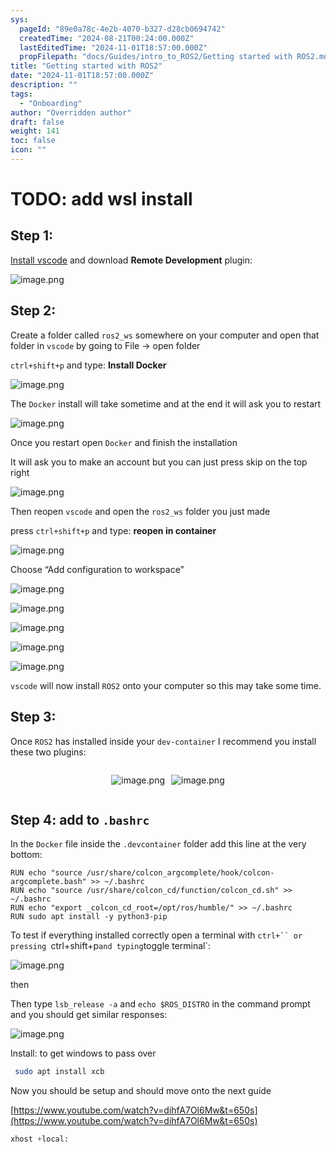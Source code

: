 ```yaml
---
sys:
  pageId: "89e0a78c-4e2b-4070-b327-d28cb0694742"
  createdTime: "2024-08-21T00:24:00.000Z"
  lastEditedTime: "2024-11-01T18:57:00.000Z"
  propFilepath: "docs/Guides/intro_to_ROS2/Getting started with ROS2.md"
title: "Getting started with ROS2"
date: "2024-11-01T18:57:00.000Z"
description: ""
tags:
  - "Onboarding"
author: "Overridden author"
draft: false
weight: 141
toc: false
icon: ""
---
```


# TODO: add wsl install

## Step 1:

[Install vscode](https://code.visualstudio.com/download) and download **Remote Development** plugin:

![image.png](https://prod-files-secure.s3.us-west-2.amazonaws.com/d518164a-d88e-44d1-a4ee-3adb3bd8bce0/efb52993-1881-4a40-b95e-6f020334f022/image.png?X-Amz-Algorithm=AWS4-HMAC-SHA256&X-Amz-Content-Sha256=UNSIGNED-PAYLOAD&X-Amz-Credential=ASIAZI2LB466RE77SBBO%2F20250408%2Fus-west-2%2Fs3%2Faws4_request&X-Amz-Date=20250408T210754Z&X-Amz-Expires=3600&X-Amz-Security-Token=IQoJb3JpZ2luX2VjEAUaCXVzLXdlc3QtMiJHMEUCIQCWCt%2FzNrXm%2BdPIUqYNv77QSGxdBfh18b5MoB%2B18ZbApQIgLu1VaLsBZz8bd0Kj5MwUfpZIvflzdr41ibs8ZOnyNq8q%2FwMIfhAAGgw2Mzc0MjMxODM4MDUiDKP41DCmnWeaSS12USrcA2jAQfM9MLDLTizIIw3qIR7QfGp7xeaSK8CWhSAzXH5mDCORdVdhGFCSt5oGl8IZAM6hliDgNrIEfoi3VVzpyiIHm7JEZgetLp9SsUuQJZs6muazJuHQzG610oafsqtUQ1MJLK6H90junsMQVASijeiWnHxnDSsLGp%2FuyFCwvPtKvWa2iIn4UT%2BDfK6Gtqb4FOj8D%2BHqArpDNaIMiYVouLNmCnF8hTMzHPdl73kVsndslpcSXzvaMoFtMtbH%2BBiB1jVszJweCLRrvdzEy9%2F3nfhHrC0MFaBRTikL6m%2ByfMi4K%2FY4tBnOqVE57R0CbVQYL03XwnjbNY95X7qMa0NINnRZAb7Z%2BH7W1rj4AyyNYCp7t62%2FlHHe7kiW%2BDbNxOZy2EkHgc2DcEXgXIyd%2BdduJolw%2FpoJSOTGs8tLaQoSzpqGSROsog4bVq7%2F1K5wwN%2BJBMNyQCMxnzJmhxPmIzosApG1tsfrGWaBR5sAm9b1xaPz6jXbnNfIhKAkUVah3BLDSNBxIwUxgtuSFHdb6j6srx7XpXWaocn8VTrVd52faXuwmNoC7HyCrfIrXPVgpO5GkipesOb9Akip5kbJ8vtLCvFzmBYq0eH1KFIlT0lMWnqQYZzwhr%2B7fMzfXaEZMJqL1r8GOqUBPML6972N4yUmVuBuixWf9P0WQk48FcdYLgLNGfUZ4SGZn9b%2BJ1%2FLvWzueYFJOODVAc6zlzsGGJ7ettv%2Bm%2FCbnmy2uImxiFXWexRY%2FAjeEkNETlgU2zuaMG2U8rD43oLCcfBBwVDXT1je3Kk%2FB7wgjpZC3fOkRs18tbeBpSkf0WXIzGW1trdYlKlPO6eNaLJSx%2B7G9MPjxJK4FFcaUf01e3X4P80o&X-Amz-Signature=c31985d31367641ef3dddd67e981e564ded24295688feca60f12999e15b6e09e&X-Amz-SignedHeaders=host&x-id=GetObject)

## Step 2:

Create a folder called `ros2_ws` somewhere on your computer and open that folder in `vscode` by going to File → open folder 

`ctrl+shift+p` and type: **Install Docker**

![image.png](https://prod-files-secure.s3.us-west-2.amazonaws.com/d518164a-d88e-44d1-a4ee-3adb3bd8bce0/2269dc0e-1cd5-47ff-bceb-c04ad9b2eab0/image.png?X-Amz-Algorithm=AWS4-HMAC-SHA256&X-Amz-Content-Sha256=UNSIGNED-PAYLOAD&X-Amz-Credential=ASIAZI2LB466RE77SBBO%2F20250408%2Fus-west-2%2Fs3%2Faws4_request&X-Amz-Date=20250408T210754Z&X-Amz-Expires=3600&X-Amz-Security-Token=IQoJb3JpZ2luX2VjEAUaCXVzLXdlc3QtMiJHMEUCIQCWCt%2FzNrXm%2BdPIUqYNv77QSGxdBfh18b5MoB%2B18ZbApQIgLu1VaLsBZz8bd0Kj5MwUfpZIvflzdr41ibs8ZOnyNq8q%2FwMIfhAAGgw2Mzc0MjMxODM4MDUiDKP41DCmnWeaSS12USrcA2jAQfM9MLDLTizIIw3qIR7QfGp7xeaSK8CWhSAzXH5mDCORdVdhGFCSt5oGl8IZAM6hliDgNrIEfoi3VVzpyiIHm7JEZgetLp9SsUuQJZs6muazJuHQzG610oafsqtUQ1MJLK6H90junsMQVASijeiWnHxnDSsLGp%2FuyFCwvPtKvWa2iIn4UT%2BDfK6Gtqb4FOj8D%2BHqArpDNaIMiYVouLNmCnF8hTMzHPdl73kVsndslpcSXzvaMoFtMtbH%2BBiB1jVszJweCLRrvdzEy9%2F3nfhHrC0MFaBRTikL6m%2ByfMi4K%2FY4tBnOqVE57R0CbVQYL03XwnjbNY95X7qMa0NINnRZAb7Z%2BH7W1rj4AyyNYCp7t62%2FlHHe7kiW%2BDbNxOZy2EkHgc2DcEXgXIyd%2BdduJolw%2FpoJSOTGs8tLaQoSzpqGSROsog4bVq7%2F1K5wwN%2BJBMNyQCMxnzJmhxPmIzosApG1tsfrGWaBR5sAm9b1xaPz6jXbnNfIhKAkUVah3BLDSNBxIwUxgtuSFHdb6j6srx7XpXWaocn8VTrVd52faXuwmNoC7HyCrfIrXPVgpO5GkipesOb9Akip5kbJ8vtLCvFzmBYq0eH1KFIlT0lMWnqQYZzwhr%2B7fMzfXaEZMJqL1r8GOqUBPML6972N4yUmVuBuixWf9P0WQk48FcdYLgLNGfUZ4SGZn9b%2BJ1%2FLvWzueYFJOODVAc6zlzsGGJ7ettv%2Bm%2FCbnmy2uImxiFXWexRY%2FAjeEkNETlgU2zuaMG2U8rD43oLCcfBBwVDXT1je3Kk%2FB7wgjpZC3fOkRs18tbeBpSkf0WXIzGW1trdYlKlPO6eNaLJSx%2B7G9MPjxJK4FFcaUf01e3X4P80o&X-Amz-Signature=42c8112dc0abe0636250f0f02bd22c03d27d8206fe7d70193f22e24c1f4de8f6&X-Amz-SignedHeaders=host&x-id=GetObject)

The `Docker` install will take sometime and at the end it will ask you to restart

![image.png](https://prod-files-secure.s3.us-west-2.amazonaws.com/d518164a-d88e-44d1-a4ee-3adb3bd8bce0/ed233f78-be33-4b1f-b89c-9c346c0e961e/image.png?X-Amz-Algorithm=AWS4-HMAC-SHA256&X-Amz-Content-Sha256=UNSIGNED-PAYLOAD&X-Amz-Credential=ASIAZI2LB466RE77SBBO%2F20250408%2Fus-west-2%2Fs3%2Faws4_request&X-Amz-Date=20250408T210754Z&X-Amz-Expires=3600&X-Amz-Security-Token=IQoJb3JpZ2luX2VjEAUaCXVzLXdlc3QtMiJHMEUCIQCWCt%2FzNrXm%2BdPIUqYNv77QSGxdBfh18b5MoB%2B18ZbApQIgLu1VaLsBZz8bd0Kj5MwUfpZIvflzdr41ibs8ZOnyNq8q%2FwMIfhAAGgw2Mzc0MjMxODM4MDUiDKP41DCmnWeaSS12USrcA2jAQfM9MLDLTizIIw3qIR7QfGp7xeaSK8CWhSAzXH5mDCORdVdhGFCSt5oGl8IZAM6hliDgNrIEfoi3VVzpyiIHm7JEZgetLp9SsUuQJZs6muazJuHQzG610oafsqtUQ1MJLK6H90junsMQVASijeiWnHxnDSsLGp%2FuyFCwvPtKvWa2iIn4UT%2BDfK6Gtqb4FOj8D%2BHqArpDNaIMiYVouLNmCnF8hTMzHPdl73kVsndslpcSXzvaMoFtMtbH%2BBiB1jVszJweCLRrvdzEy9%2F3nfhHrC0MFaBRTikL6m%2ByfMi4K%2FY4tBnOqVE57R0CbVQYL03XwnjbNY95X7qMa0NINnRZAb7Z%2BH7W1rj4AyyNYCp7t62%2FlHHe7kiW%2BDbNxOZy2EkHgc2DcEXgXIyd%2BdduJolw%2FpoJSOTGs8tLaQoSzpqGSROsog4bVq7%2F1K5wwN%2BJBMNyQCMxnzJmhxPmIzosApG1tsfrGWaBR5sAm9b1xaPz6jXbnNfIhKAkUVah3BLDSNBxIwUxgtuSFHdb6j6srx7XpXWaocn8VTrVd52faXuwmNoC7HyCrfIrXPVgpO5GkipesOb9Akip5kbJ8vtLCvFzmBYq0eH1KFIlT0lMWnqQYZzwhr%2B7fMzfXaEZMJqL1r8GOqUBPML6972N4yUmVuBuixWf9P0WQk48FcdYLgLNGfUZ4SGZn9b%2BJ1%2FLvWzueYFJOODVAc6zlzsGGJ7ettv%2Bm%2FCbnmy2uImxiFXWexRY%2FAjeEkNETlgU2zuaMG2U8rD43oLCcfBBwVDXT1je3Kk%2FB7wgjpZC3fOkRs18tbeBpSkf0WXIzGW1trdYlKlPO6eNaLJSx%2B7G9MPjxJK4FFcaUf01e3X4P80o&X-Amz-Signature=a0b1719ac4f789d631d08e7250710744efd68216608a992238e165d1c22a96af&X-Amz-SignedHeaders=host&x-id=GetObject)

Once you restart open `Docker` and finish the installation

It will ask you to make an account but you can just press skip on the top right

![image.png](https://prod-files-secure.s3.us-west-2.amazonaws.com/d518164a-d88e-44d1-a4ee-3adb3bd8bce0/21010ad9-1659-4fd9-9f59-9932a09b2a3d/image.png?X-Amz-Algorithm=AWS4-HMAC-SHA256&X-Amz-Content-Sha256=UNSIGNED-PAYLOAD&X-Amz-Credential=ASIAZI2LB466RE77SBBO%2F20250408%2Fus-west-2%2Fs3%2Faws4_request&X-Amz-Date=20250408T210754Z&X-Amz-Expires=3600&X-Amz-Security-Token=IQoJb3JpZ2luX2VjEAUaCXVzLXdlc3QtMiJHMEUCIQCWCt%2FzNrXm%2BdPIUqYNv77QSGxdBfh18b5MoB%2B18ZbApQIgLu1VaLsBZz8bd0Kj5MwUfpZIvflzdr41ibs8ZOnyNq8q%2FwMIfhAAGgw2Mzc0MjMxODM4MDUiDKP41DCmnWeaSS12USrcA2jAQfM9MLDLTizIIw3qIR7QfGp7xeaSK8CWhSAzXH5mDCORdVdhGFCSt5oGl8IZAM6hliDgNrIEfoi3VVzpyiIHm7JEZgetLp9SsUuQJZs6muazJuHQzG610oafsqtUQ1MJLK6H90junsMQVASijeiWnHxnDSsLGp%2FuyFCwvPtKvWa2iIn4UT%2BDfK6Gtqb4FOj8D%2BHqArpDNaIMiYVouLNmCnF8hTMzHPdl73kVsndslpcSXzvaMoFtMtbH%2BBiB1jVszJweCLRrvdzEy9%2F3nfhHrC0MFaBRTikL6m%2ByfMi4K%2FY4tBnOqVE57R0CbVQYL03XwnjbNY95X7qMa0NINnRZAb7Z%2BH7W1rj4AyyNYCp7t62%2FlHHe7kiW%2BDbNxOZy2EkHgc2DcEXgXIyd%2BdduJolw%2FpoJSOTGs8tLaQoSzpqGSROsog4bVq7%2F1K5wwN%2BJBMNyQCMxnzJmhxPmIzosApG1tsfrGWaBR5sAm9b1xaPz6jXbnNfIhKAkUVah3BLDSNBxIwUxgtuSFHdb6j6srx7XpXWaocn8VTrVd52faXuwmNoC7HyCrfIrXPVgpO5GkipesOb9Akip5kbJ8vtLCvFzmBYq0eH1KFIlT0lMWnqQYZzwhr%2B7fMzfXaEZMJqL1r8GOqUBPML6972N4yUmVuBuixWf9P0WQk48FcdYLgLNGfUZ4SGZn9b%2BJ1%2FLvWzueYFJOODVAc6zlzsGGJ7ettv%2Bm%2FCbnmy2uImxiFXWexRY%2FAjeEkNETlgU2zuaMG2U8rD43oLCcfBBwVDXT1je3Kk%2FB7wgjpZC3fOkRs18tbeBpSkf0WXIzGW1trdYlKlPO6eNaLJSx%2B7G9MPjxJK4FFcaUf01e3X4P80o&X-Amz-Signature=95c5b1e3cff87b11493229b9a98c7c8e7c5031aa35a0cbc70c2a027eb6f5d43f&X-Amz-SignedHeaders=host&x-id=GetObject)

Then reopen `vscode` and open the `ros2_ws` folder you just made

press `ctrl+shift+p` and type: **reopen in container**

![image.png](https://prod-files-secure.s3.us-west-2.amazonaws.com/d518164a-d88e-44d1-a4ee-3adb3bd8bce0/4e93b8c2-41ad-488c-8095-c74205196118/image.png?X-Amz-Algorithm=AWS4-HMAC-SHA256&X-Amz-Content-Sha256=UNSIGNED-PAYLOAD&X-Amz-Credential=ASIAZI2LB466RE77SBBO%2F20250408%2Fus-west-2%2Fs3%2Faws4_request&X-Amz-Date=20250408T210754Z&X-Amz-Expires=3600&X-Amz-Security-Token=IQoJb3JpZ2luX2VjEAUaCXVzLXdlc3QtMiJHMEUCIQCWCt%2FzNrXm%2BdPIUqYNv77QSGxdBfh18b5MoB%2B18ZbApQIgLu1VaLsBZz8bd0Kj5MwUfpZIvflzdr41ibs8ZOnyNq8q%2FwMIfhAAGgw2Mzc0MjMxODM4MDUiDKP41DCmnWeaSS12USrcA2jAQfM9MLDLTizIIw3qIR7QfGp7xeaSK8CWhSAzXH5mDCORdVdhGFCSt5oGl8IZAM6hliDgNrIEfoi3VVzpyiIHm7JEZgetLp9SsUuQJZs6muazJuHQzG610oafsqtUQ1MJLK6H90junsMQVASijeiWnHxnDSsLGp%2FuyFCwvPtKvWa2iIn4UT%2BDfK6Gtqb4FOj8D%2BHqArpDNaIMiYVouLNmCnF8hTMzHPdl73kVsndslpcSXzvaMoFtMtbH%2BBiB1jVszJweCLRrvdzEy9%2F3nfhHrC0MFaBRTikL6m%2ByfMi4K%2FY4tBnOqVE57R0CbVQYL03XwnjbNY95X7qMa0NINnRZAb7Z%2BH7W1rj4AyyNYCp7t62%2FlHHe7kiW%2BDbNxOZy2EkHgc2DcEXgXIyd%2BdduJolw%2FpoJSOTGs8tLaQoSzpqGSROsog4bVq7%2F1K5wwN%2BJBMNyQCMxnzJmhxPmIzosApG1tsfrGWaBR5sAm9b1xaPz6jXbnNfIhKAkUVah3BLDSNBxIwUxgtuSFHdb6j6srx7XpXWaocn8VTrVd52faXuwmNoC7HyCrfIrXPVgpO5GkipesOb9Akip5kbJ8vtLCvFzmBYq0eH1KFIlT0lMWnqQYZzwhr%2B7fMzfXaEZMJqL1r8GOqUBPML6972N4yUmVuBuixWf9P0WQk48FcdYLgLNGfUZ4SGZn9b%2BJ1%2FLvWzueYFJOODVAc6zlzsGGJ7ettv%2Bm%2FCbnmy2uImxiFXWexRY%2FAjeEkNETlgU2zuaMG2U8rD43oLCcfBBwVDXT1je3Kk%2FB7wgjpZC3fOkRs18tbeBpSkf0WXIzGW1trdYlKlPO6eNaLJSx%2B7G9MPjxJK4FFcaUf01e3X4P80o&X-Amz-Signature=400c3f3b1c02169bba678b427b8c559a3048813510f378625780eb9ce56bed6d&X-Amz-SignedHeaders=host&x-id=GetObject)

Choose “Add configuration to workspace”

![image.png](https://prod-files-secure.s3.us-west-2.amazonaws.com/d518164a-d88e-44d1-a4ee-3adb3bd8bce0/9560b282-5060-4989-ba37-97e7b2c22476/image.png?X-Amz-Algorithm=AWS4-HMAC-SHA256&X-Amz-Content-Sha256=UNSIGNED-PAYLOAD&X-Amz-Credential=ASIAZI2LB466RE77SBBO%2F20250408%2Fus-west-2%2Fs3%2Faws4_request&X-Amz-Date=20250408T210754Z&X-Amz-Expires=3600&X-Amz-Security-Token=IQoJb3JpZ2luX2VjEAUaCXVzLXdlc3QtMiJHMEUCIQCWCt%2FzNrXm%2BdPIUqYNv77QSGxdBfh18b5MoB%2B18ZbApQIgLu1VaLsBZz8bd0Kj5MwUfpZIvflzdr41ibs8ZOnyNq8q%2FwMIfhAAGgw2Mzc0MjMxODM4MDUiDKP41DCmnWeaSS12USrcA2jAQfM9MLDLTizIIw3qIR7QfGp7xeaSK8CWhSAzXH5mDCORdVdhGFCSt5oGl8IZAM6hliDgNrIEfoi3VVzpyiIHm7JEZgetLp9SsUuQJZs6muazJuHQzG610oafsqtUQ1MJLK6H90junsMQVASijeiWnHxnDSsLGp%2FuyFCwvPtKvWa2iIn4UT%2BDfK6Gtqb4FOj8D%2BHqArpDNaIMiYVouLNmCnF8hTMzHPdl73kVsndslpcSXzvaMoFtMtbH%2BBiB1jVszJweCLRrvdzEy9%2F3nfhHrC0MFaBRTikL6m%2ByfMi4K%2FY4tBnOqVE57R0CbVQYL03XwnjbNY95X7qMa0NINnRZAb7Z%2BH7W1rj4AyyNYCp7t62%2FlHHe7kiW%2BDbNxOZy2EkHgc2DcEXgXIyd%2BdduJolw%2FpoJSOTGs8tLaQoSzpqGSROsog4bVq7%2F1K5wwN%2BJBMNyQCMxnzJmhxPmIzosApG1tsfrGWaBR5sAm9b1xaPz6jXbnNfIhKAkUVah3BLDSNBxIwUxgtuSFHdb6j6srx7XpXWaocn8VTrVd52faXuwmNoC7HyCrfIrXPVgpO5GkipesOb9Akip5kbJ8vtLCvFzmBYq0eH1KFIlT0lMWnqQYZzwhr%2B7fMzfXaEZMJqL1r8GOqUBPML6972N4yUmVuBuixWf9P0WQk48FcdYLgLNGfUZ4SGZn9b%2BJ1%2FLvWzueYFJOODVAc6zlzsGGJ7ettv%2Bm%2FCbnmy2uImxiFXWexRY%2FAjeEkNETlgU2zuaMG2U8rD43oLCcfBBwVDXT1je3Kk%2FB7wgjpZC3fOkRs18tbeBpSkf0WXIzGW1trdYlKlPO6eNaLJSx%2B7G9MPjxJK4FFcaUf01e3X4P80o&X-Amz-Signature=b206d49e5e682cea66bb557c04c1693d30b233d6466e6897526044faa984871e&X-Amz-SignedHeaders=host&x-id=GetObject)

![image.png](https://prod-files-secure.s3.us-west-2.amazonaws.com/d518164a-d88e-44d1-a4ee-3adb3bd8bce0/2ee63f81-886b-48e8-a553-dc6e5eac99e4/image.png?X-Amz-Algorithm=AWS4-HMAC-SHA256&X-Amz-Content-Sha256=UNSIGNED-PAYLOAD&X-Amz-Credential=ASIAZI2LB466RE77SBBO%2F20250408%2Fus-west-2%2Fs3%2Faws4_request&X-Amz-Date=20250408T210754Z&X-Amz-Expires=3600&X-Amz-Security-Token=IQoJb3JpZ2luX2VjEAUaCXVzLXdlc3QtMiJHMEUCIQCWCt%2FzNrXm%2BdPIUqYNv77QSGxdBfh18b5MoB%2B18ZbApQIgLu1VaLsBZz8bd0Kj5MwUfpZIvflzdr41ibs8ZOnyNq8q%2FwMIfhAAGgw2Mzc0MjMxODM4MDUiDKP41DCmnWeaSS12USrcA2jAQfM9MLDLTizIIw3qIR7QfGp7xeaSK8CWhSAzXH5mDCORdVdhGFCSt5oGl8IZAM6hliDgNrIEfoi3VVzpyiIHm7JEZgetLp9SsUuQJZs6muazJuHQzG610oafsqtUQ1MJLK6H90junsMQVASijeiWnHxnDSsLGp%2FuyFCwvPtKvWa2iIn4UT%2BDfK6Gtqb4FOj8D%2BHqArpDNaIMiYVouLNmCnF8hTMzHPdl73kVsndslpcSXzvaMoFtMtbH%2BBiB1jVszJweCLRrvdzEy9%2F3nfhHrC0MFaBRTikL6m%2ByfMi4K%2FY4tBnOqVE57R0CbVQYL03XwnjbNY95X7qMa0NINnRZAb7Z%2BH7W1rj4AyyNYCp7t62%2FlHHe7kiW%2BDbNxOZy2EkHgc2DcEXgXIyd%2BdduJolw%2FpoJSOTGs8tLaQoSzpqGSROsog4bVq7%2F1K5wwN%2BJBMNyQCMxnzJmhxPmIzosApG1tsfrGWaBR5sAm9b1xaPz6jXbnNfIhKAkUVah3BLDSNBxIwUxgtuSFHdb6j6srx7XpXWaocn8VTrVd52faXuwmNoC7HyCrfIrXPVgpO5GkipesOb9Akip5kbJ8vtLCvFzmBYq0eH1KFIlT0lMWnqQYZzwhr%2B7fMzfXaEZMJqL1r8GOqUBPML6972N4yUmVuBuixWf9P0WQk48FcdYLgLNGfUZ4SGZn9b%2BJ1%2FLvWzueYFJOODVAc6zlzsGGJ7ettv%2Bm%2FCbnmy2uImxiFXWexRY%2FAjeEkNETlgU2zuaMG2U8rD43oLCcfBBwVDXT1je3Kk%2FB7wgjpZC3fOkRs18tbeBpSkf0WXIzGW1trdYlKlPO6eNaLJSx%2B7G9MPjxJK4FFcaUf01e3X4P80o&X-Amz-Signature=1ad82c11ab648e4bc2fa6f2c84dca3623e875eace7a7b5a7783d7e76c2e2618b&X-Amz-SignedHeaders=host&x-id=GetObject)

![image.png](https://prod-files-secure.s3.us-west-2.amazonaws.com/d518164a-d88e-44d1-a4ee-3adb3bd8bce0/ae1580b2-b048-407e-aed9-b584224a7a04/image.png?X-Amz-Algorithm=AWS4-HMAC-SHA256&X-Amz-Content-Sha256=UNSIGNED-PAYLOAD&X-Amz-Credential=ASIAZI2LB466RE77SBBO%2F20250408%2Fus-west-2%2Fs3%2Faws4_request&X-Amz-Date=20250408T210754Z&X-Amz-Expires=3600&X-Amz-Security-Token=IQoJb3JpZ2luX2VjEAUaCXVzLXdlc3QtMiJHMEUCIQCWCt%2FzNrXm%2BdPIUqYNv77QSGxdBfh18b5MoB%2B18ZbApQIgLu1VaLsBZz8bd0Kj5MwUfpZIvflzdr41ibs8ZOnyNq8q%2FwMIfhAAGgw2Mzc0MjMxODM4MDUiDKP41DCmnWeaSS12USrcA2jAQfM9MLDLTizIIw3qIR7QfGp7xeaSK8CWhSAzXH5mDCORdVdhGFCSt5oGl8IZAM6hliDgNrIEfoi3VVzpyiIHm7JEZgetLp9SsUuQJZs6muazJuHQzG610oafsqtUQ1MJLK6H90junsMQVASijeiWnHxnDSsLGp%2FuyFCwvPtKvWa2iIn4UT%2BDfK6Gtqb4FOj8D%2BHqArpDNaIMiYVouLNmCnF8hTMzHPdl73kVsndslpcSXzvaMoFtMtbH%2BBiB1jVszJweCLRrvdzEy9%2F3nfhHrC0MFaBRTikL6m%2ByfMi4K%2FY4tBnOqVE57R0CbVQYL03XwnjbNY95X7qMa0NINnRZAb7Z%2BH7W1rj4AyyNYCp7t62%2FlHHe7kiW%2BDbNxOZy2EkHgc2DcEXgXIyd%2BdduJolw%2FpoJSOTGs8tLaQoSzpqGSROsog4bVq7%2F1K5wwN%2BJBMNyQCMxnzJmhxPmIzosApG1tsfrGWaBR5sAm9b1xaPz6jXbnNfIhKAkUVah3BLDSNBxIwUxgtuSFHdb6j6srx7XpXWaocn8VTrVd52faXuwmNoC7HyCrfIrXPVgpO5GkipesOb9Akip5kbJ8vtLCvFzmBYq0eH1KFIlT0lMWnqQYZzwhr%2B7fMzfXaEZMJqL1r8GOqUBPML6972N4yUmVuBuixWf9P0WQk48FcdYLgLNGfUZ4SGZn9b%2BJ1%2FLvWzueYFJOODVAc6zlzsGGJ7ettv%2Bm%2FCbnmy2uImxiFXWexRY%2FAjeEkNETlgU2zuaMG2U8rD43oLCcfBBwVDXT1je3Kk%2FB7wgjpZC3fOkRs18tbeBpSkf0WXIzGW1trdYlKlPO6eNaLJSx%2B7G9MPjxJK4FFcaUf01e3X4P80o&X-Amz-Signature=75f1c8984b2ab7cc1beca2cd1f394296005bdfba7ca7abb2a2ede41a66a85ad2&X-Amz-SignedHeaders=host&x-id=GetObject)

![image.png](https://prod-files-secure.s3.us-west-2.amazonaws.com/d518164a-d88e-44d1-a4ee-3adb3bd8bce0/53255b28-f75e-430f-b9e3-c0ac8577e42b/image.png?X-Amz-Algorithm=AWS4-HMAC-SHA256&X-Amz-Content-Sha256=UNSIGNED-PAYLOAD&X-Amz-Credential=ASIAZI2LB466RE77SBBO%2F20250408%2Fus-west-2%2Fs3%2Faws4_request&X-Amz-Date=20250408T210754Z&X-Amz-Expires=3600&X-Amz-Security-Token=IQoJb3JpZ2luX2VjEAUaCXVzLXdlc3QtMiJHMEUCIQCWCt%2FzNrXm%2BdPIUqYNv77QSGxdBfh18b5MoB%2B18ZbApQIgLu1VaLsBZz8bd0Kj5MwUfpZIvflzdr41ibs8ZOnyNq8q%2FwMIfhAAGgw2Mzc0MjMxODM4MDUiDKP41DCmnWeaSS12USrcA2jAQfM9MLDLTizIIw3qIR7QfGp7xeaSK8CWhSAzXH5mDCORdVdhGFCSt5oGl8IZAM6hliDgNrIEfoi3VVzpyiIHm7JEZgetLp9SsUuQJZs6muazJuHQzG610oafsqtUQ1MJLK6H90junsMQVASijeiWnHxnDSsLGp%2FuyFCwvPtKvWa2iIn4UT%2BDfK6Gtqb4FOj8D%2BHqArpDNaIMiYVouLNmCnF8hTMzHPdl73kVsndslpcSXzvaMoFtMtbH%2BBiB1jVszJweCLRrvdzEy9%2F3nfhHrC0MFaBRTikL6m%2ByfMi4K%2FY4tBnOqVE57R0CbVQYL03XwnjbNY95X7qMa0NINnRZAb7Z%2BH7W1rj4AyyNYCp7t62%2FlHHe7kiW%2BDbNxOZy2EkHgc2DcEXgXIyd%2BdduJolw%2FpoJSOTGs8tLaQoSzpqGSROsog4bVq7%2F1K5wwN%2BJBMNyQCMxnzJmhxPmIzosApG1tsfrGWaBR5sAm9b1xaPz6jXbnNfIhKAkUVah3BLDSNBxIwUxgtuSFHdb6j6srx7XpXWaocn8VTrVd52faXuwmNoC7HyCrfIrXPVgpO5GkipesOb9Akip5kbJ8vtLCvFzmBYq0eH1KFIlT0lMWnqQYZzwhr%2B7fMzfXaEZMJqL1r8GOqUBPML6972N4yUmVuBuixWf9P0WQk48FcdYLgLNGfUZ4SGZn9b%2BJ1%2FLvWzueYFJOODVAc6zlzsGGJ7ettv%2Bm%2FCbnmy2uImxiFXWexRY%2FAjeEkNETlgU2zuaMG2U8rD43oLCcfBBwVDXT1je3Kk%2FB7wgjpZC3fOkRs18tbeBpSkf0WXIzGW1trdYlKlPO6eNaLJSx%2B7G9MPjxJK4FFcaUf01e3X4P80o&X-Amz-Signature=bf30ce73c0ff468828c5d3eccdc608db32e07bdc7fc8d82408f7e0eed2b006d8&X-Amz-SignedHeaders=host&x-id=GetObject)

![image.png](https://prod-files-secure.s3.us-west-2.amazonaws.com/d518164a-d88e-44d1-a4ee-3adb3bd8bce0/7c562767-5af9-4ffb-97d1-327bcdf4ee00/image.png?X-Amz-Algorithm=AWS4-HMAC-SHA256&X-Amz-Content-Sha256=UNSIGNED-PAYLOAD&X-Amz-Credential=ASIAZI2LB466RE77SBBO%2F20250408%2Fus-west-2%2Fs3%2Faws4_request&X-Amz-Date=20250408T210754Z&X-Amz-Expires=3600&X-Amz-Security-Token=IQoJb3JpZ2luX2VjEAUaCXVzLXdlc3QtMiJHMEUCIQCWCt%2FzNrXm%2BdPIUqYNv77QSGxdBfh18b5MoB%2B18ZbApQIgLu1VaLsBZz8bd0Kj5MwUfpZIvflzdr41ibs8ZOnyNq8q%2FwMIfhAAGgw2Mzc0MjMxODM4MDUiDKP41DCmnWeaSS12USrcA2jAQfM9MLDLTizIIw3qIR7QfGp7xeaSK8CWhSAzXH5mDCORdVdhGFCSt5oGl8IZAM6hliDgNrIEfoi3VVzpyiIHm7JEZgetLp9SsUuQJZs6muazJuHQzG610oafsqtUQ1MJLK6H90junsMQVASijeiWnHxnDSsLGp%2FuyFCwvPtKvWa2iIn4UT%2BDfK6Gtqb4FOj8D%2BHqArpDNaIMiYVouLNmCnF8hTMzHPdl73kVsndslpcSXzvaMoFtMtbH%2BBiB1jVszJweCLRrvdzEy9%2F3nfhHrC0MFaBRTikL6m%2ByfMi4K%2FY4tBnOqVE57R0CbVQYL03XwnjbNY95X7qMa0NINnRZAb7Z%2BH7W1rj4AyyNYCp7t62%2FlHHe7kiW%2BDbNxOZy2EkHgc2DcEXgXIyd%2BdduJolw%2FpoJSOTGs8tLaQoSzpqGSROsog4bVq7%2F1K5wwN%2BJBMNyQCMxnzJmhxPmIzosApG1tsfrGWaBR5sAm9b1xaPz6jXbnNfIhKAkUVah3BLDSNBxIwUxgtuSFHdb6j6srx7XpXWaocn8VTrVd52faXuwmNoC7HyCrfIrXPVgpO5GkipesOb9Akip5kbJ8vtLCvFzmBYq0eH1KFIlT0lMWnqQYZzwhr%2B7fMzfXaEZMJqL1r8GOqUBPML6972N4yUmVuBuixWf9P0WQk48FcdYLgLNGfUZ4SGZn9b%2BJ1%2FLvWzueYFJOODVAc6zlzsGGJ7ettv%2Bm%2FCbnmy2uImxiFXWexRY%2FAjeEkNETlgU2zuaMG2U8rD43oLCcfBBwVDXT1je3Kk%2FB7wgjpZC3fOkRs18tbeBpSkf0WXIzGW1trdYlKlPO6eNaLJSx%2B7G9MPjxJK4FFcaUf01e3X4P80o&X-Amz-Signature=fbd32e229f73f9e2daccc1aa5d188d8ba3b9d237024d8011e69a1b25fca84df4&X-Amz-SignedHeaders=host&x-id=GetObject)

`vscode` will now install `ROS2` onto your computer so this may take some time.

## Step 3:

Once `ROS2` has installed inside your `dev-container` I recommend you install these two plugins:

<div style="display: flex;flex-direction: row; column-gap:10px; max-width: 630px;justify-content: center;">
<div>

![image.png](https://prod-files-secure.s3.us-west-2.amazonaws.com/d518164a-d88e-44d1-a4ee-3adb3bd8bce0/3fc3d550-5a54-4ba1-ba6b-faa01cdb7369/image.png?X-Amz-Algorithm=AWS4-HMAC-SHA256&X-Amz-Content-Sha256=UNSIGNED-PAYLOAD&X-Amz-Credential=ASIAZI2LB4662VU7MGGO%2F20250408%2Fus-west-2%2Fs3%2Faws4_request&X-Amz-Date=20250408T210801Z&X-Amz-Expires=3600&X-Amz-Security-Token=IQoJb3JpZ2luX2VjEAUaCXVzLXdlc3QtMiJHMEUCIDcBksM95Kumgz9AyDmddAWYL7sHuAFyW3APZ0n9O2rlAiEA8PSHodzyHbojaHfZ2bl7oNCeD99l6tDKjuCNW92pg6wq%2FwMIfhAAGgw2Mzc0MjMxODM4MDUiDEdisychfngxBH4KzyrcA3F9rwUrIVdVWOmmc%2Fps4gCXAzrr1SX%2FvqvX3AZ5ckFSMXmIF55iBKgKPgCDNTKUDEnimSmfo1j387nj37BshHSe6Q5J93rYIncdoDyeAdijh9A9Pyqj0snbqcATbxmJMbnKItBpawawshG4rq%2FDlo8DV%2BbnBwf22KE4cBkq8WRbFHEVzRJcjXwwA574nrOhg4sEm1mc4qbfG7wdwxedWjWfZImsA7dvUcRIH%2BB82KlKSFKQiNUN0UFFuCYnpgiaONHo%2BC2bF26yuloneGtoO1qc65%2FZz5yf9bmYM65uEjDp5jwjDNhK2WFu16UvrPG8yM7jdvyRUaQLKd6jCEsH7xXo210pjp77Xy4YpCshPm%2FsOL7PheHAYaKEdYZonNWXBqZsbcYe54c%2BK5S0ZmSDEAg8u7i7KxdtmDGXxgBllJ11TsF%2B9bMMLzZMmoXnfNyf1xCq%2B0S1qByO1Gs%2FUsgP0DYnGLZHTPFgNalSblqFwWpsPp0oXQNLplH6zdvnsH44LQj%2F6wSzlyCCJUOX%2B2H2yIzhae6V9biQTOy79KFhD9A7suR%2B0AtZGG0LT6lju8nu25RXDyEiPDiKVsQqTD0%2ByZ0B2D0JLXABZ3P%2B%2FRczBCZ%2Bq43TfWXBzDdeum9IMKaL1r8GOqUB%2B2DNGHw3oIk5QPQEoXO8UKxSeSS3lyo94WqR5nSVqha6HZkzkCXU8lDazimH0idzA%2FMXsm5mVWVIzDNyhMIKajsF5hP6i2BDZYma5tsYHdbyHu%2BH17FNXy4Gkb72oLLdVbKPN33qR7ah7MXJGlKMiPLn4bgjetaWJ3%2FqtYkqFEE8kD%2FYz2I5vUemuLLbblavEH9dDVwjbuBu44kKV4bw7DOtFJsy&X-Amz-Signature=506bffef3172bb278b00b5976a7d37f0f2ad3df52e4c26cc07036c4c4200be68&X-Amz-SignedHeaders=host&x-id=GetObject)

</div>
<div>

![image.png](https://prod-files-secure.s3.us-west-2.amazonaws.com/d518164a-d88e-44d1-a4ee-3adb3bd8bce0/d994cc66-13c2-4093-a5a3-f84cf4601a82/image.png?X-Amz-Algorithm=AWS4-HMAC-SHA256&X-Amz-Content-Sha256=UNSIGNED-PAYLOAD&X-Amz-Credential=ASIAZI2LB466SBKCYRJJ%2F20250408%2Fus-west-2%2Fs3%2Faws4_request&X-Amz-Date=20250408T210802Z&X-Amz-Expires=3600&X-Amz-Security-Token=IQoJb3JpZ2luX2VjEAUaCXVzLXdlc3QtMiJHMEUCIBgOifP15q4sfQAXO5fjJVNzLyw8rpQUGhbaJDvICnh4AiEA7sspLaTyLUHczAjQDOVacBjuApchjRqj1LW2wu3raiUq%2FwMIfRAAGgw2Mzc0MjMxODM4MDUiDIpyWl63VTbgbYZCUSrcA7OG4wqs%2Bkj1lycPO%2Fm4fe5bzStSZETvq2G3c%2B1VIAaQyCGQJFn%2FtO7Pqw6Q%2Bi6W366QQdM93c2R%2BHFq5wBIPklIfB8EPdD3ONGA0sjNHqsOBczUlnXxEQykEn0yz8U4%2F7B7iDbmn7KCzdLtg6QHQaAOPHkQF0gYFX1Hil9aQRYw6akaAohuUjqtfX8GG5lvQlbper4fcKoi2GQo32uLZQte%2B4KC%2Bt5fk3GXEDOEMjDY%2FpeH5h%2BONKrVT19AhPAkxy%2FkXkWBtWlpeQpCOGIEqPh5jg9uhbIOIbBTuwUMtUa23%2FsWNC2zxzvs%2FE7DWbrmXf737r348%2FIb3tpTfG9%2B%2F6sZq3on2NN2BIukWdTGZ%2BXNw4zc%2FBouaTMNBi8nW3zujF30tNP3o5pSUufNWJFvpOWcNmVVzX2o0XTxq7eBy%2FkoS1iNX16nEg0s3Jp2%2BTJBJFC476ZLLQzg9ZBrESawSTsjCLMaCwwlPkdenNUt7Bzo5P48c%2Bnk41mXq7L5odp%2F3M8DSp27d85RBFEp38YRhQ1iDVxYzYhASufX9KF8ZautdIHhQGsr3bgf8ShUfuDGLEAqGQMzBpFpvKqBEbTB1JbJE7ybGboJB5YKqiF7kHGIRvtRXJFk8baNsDk5MJWL1r8GOqUBKjzZ4MS6JZH2epS3R86clC3PCF%2BzMMHe4PG4rfasMMjZKFWvzzpdyxp1tICXBlcXxlGKTohuaeR4YxD3HCaT2Gq2zfbJJdY6MsfU4F2IEl5K%2BCimuUpjd808iMiLECIacvs6p8IQoJOVT%2BDCt07xZ46CHQ5D%2BDQFXKc52hz0Nk4P0WYNoFEzueT%2FCI4twHoiAbiyDgs5ZHGx8cld18MiRIsSNr97&X-Amz-Signature=d25c86d9d07b0d4fc724ee40eec68d6595071f8b08aad26caef1a437ffeee298&X-Amz-SignedHeaders=host&x-id=GetObject)

</div>
</div>

## Step 4: add to `.bashrc`

In the `Docker` file inside the `.devcontainer` folder add this line at the very bottom: 

```docker
RUN echo "source /usr/share/colcon_argcomplete/hook/colcon-argcomplete.bash" >> ~/.bashrc
RUN echo "source /usr/share/colcon_cd/function/colcon_cd.sh" >> ~/.bashrc
RUN echo "export _colcon_cd_root=/opt/ros/humble/" >> ~/.bashrc
RUN sudo apt install -y python3-pip 
```

To test if everything installed correctly open a terminal with `ctrl+`` or pressing `ctrl+shift+p` and typing `toggle terminal`:

![image.png](https://prod-files-secure.s3.us-west-2.amazonaws.com/d518164a-d88e-44d1-a4ee-3adb3bd8bce0/6a4943d8-b04e-4c02-9a58-775f3384d1a5/image.png?X-Amz-Algorithm=AWS4-HMAC-SHA256&X-Amz-Content-Sha256=UNSIGNED-PAYLOAD&X-Amz-Credential=ASIAZI2LB466RE77SBBO%2F20250408%2Fus-west-2%2Fs3%2Faws4_request&X-Amz-Date=20250408T210754Z&X-Amz-Expires=3600&X-Amz-Security-Token=IQoJb3JpZ2luX2VjEAUaCXVzLXdlc3QtMiJHMEUCIQCWCt%2FzNrXm%2BdPIUqYNv77QSGxdBfh18b5MoB%2B18ZbApQIgLu1VaLsBZz8bd0Kj5MwUfpZIvflzdr41ibs8ZOnyNq8q%2FwMIfhAAGgw2Mzc0MjMxODM4MDUiDKP41DCmnWeaSS12USrcA2jAQfM9MLDLTizIIw3qIR7QfGp7xeaSK8CWhSAzXH5mDCORdVdhGFCSt5oGl8IZAM6hliDgNrIEfoi3VVzpyiIHm7JEZgetLp9SsUuQJZs6muazJuHQzG610oafsqtUQ1MJLK6H90junsMQVASijeiWnHxnDSsLGp%2FuyFCwvPtKvWa2iIn4UT%2BDfK6Gtqb4FOj8D%2BHqArpDNaIMiYVouLNmCnF8hTMzHPdl73kVsndslpcSXzvaMoFtMtbH%2BBiB1jVszJweCLRrvdzEy9%2F3nfhHrC0MFaBRTikL6m%2ByfMi4K%2FY4tBnOqVE57R0CbVQYL03XwnjbNY95X7qMa0NINnRZAb7Z%2BH7W1rj4AyyNYCp7t62%2FlHHe7kiW%2BDbNxOZy2EkHgc2DcEXgXIyd%2BdduJolw%2FpoJSOTGs8tLaQoSzpqGSROsog4bVq7%2F1K5wwN%2BJBMNyQCMxnzJmhxPmIzosApG1tsfrGWaBR5sAm9b1xaPz6jXbnNfIhKAkUVah3BLDSNBxIwUxgtuSFHdb6j6srx7XpXWaocn8VTrVd52faXuwmNoC7HyCrfIrXPVgpO5GkipesOb9Akip5kbJ8vtLCvFzmBYq0eH1KFIlT0lMWnqQYZzwhr%2B7fMzfXaEZMJqL1r8GOqUBPML6972N4yUmVuBuixWf9P0WQk48FcdYLgLNGfUZ4SGZn9b%2BJ1%2FLvWzueYFJOODVAc6zlzsGGJ7ettv%2Bm%2FCbnmy2uImxiFXWexRY%2FAjeEkNETlgU2zuaMG2U8rD43oLCcfBBwVDXT1je3Kk%2FB7wgjpZC3fOkRs18tbeBpSkf0WXIzGW1trdYlKlPO6eNaLJSx%2B7G9MPjxJK4FFcaUf01e3X4P80o&X-Amz-Signature=efac7a5ebccfd94f1e6adb686c421486ca42cdc94c3fdab1c67b9cef1fa3167b&X-Amz-SignedHeaders=host&x-id=GetObject)

then 

Then type `lsb_release -a` and `echo $ROS_DISTRO` in the command prompt and you should get similar responses:

![image.png](https://prod-files-secure.s3.us-west-2.amazonaws.com/d518164a-d88e-44d1-a4ee-3adb3bd8bce0/3e635dec-a805-4e85-8b9e-d000e5b71a4e/image.png?X-Amz-Algorithm=AWS4-HMAC-SHA256&X-Amz-Content-Sha256=UNSIGNED-PAYLOAD&X-Amz-Credential=ASIAZI2LB466RE77SBBO%2F20250408%2Fus-west-2%2Fs3%2Faws4_request&X-Amz-Date=20250408T210754Z&X-Amz-Expires=3600&X-Amz-Security-Token=IQoJb3JpZ2luX2VjEAUaCXVzLXdlc3QtMiJHMEUCIQCWCt%2FzNrXm%2BdPIUqYNv77QSGxdBfh18b5MoB%2B18ZbApQIgLu1VaLsBZz8bd0Kj5MwUfpZIvflzdr41ibs8ZOnyNq8q%2FwMIfhAAGgw2Mzc0MjMxODM4MDUiDKP41DCmnWeaSS12USrcA2jAQfM9MLDLTizIIw3qIR7QfGp7xeaSK8CWhSAzXH5mDCORdVdhGFCSt5oGl8IZAM6hliDgNrIEfoi3VVzpyiIHm7JEZgetLp9SsUuQJZs6muazJuHQzG610oafsqtUQ1MJLK6H90junsMQVASijeiWnHxnDSsLGp%2FuyFCwvPtKvWa2iIn4UT%2BDfK6Gtqb4FOj8D%2BHqArpDNaIMiYVouLNmCnF8hTMzHPdl73kVsndslpcSXzvaMoFtMtbH%2BBiB1jVszJweCLRrvdzEy9%2F3nfhHrC0MFaBRTikL6m%2ByfMi4K%2FY4tBnOqVE57R0CbVQYL03XwnjbNY95X7qMa0NINnRZAb7Z%2BH7W1rj4AyyNYCp7t62%2FlHHe7kiW%2BDbNxOZy2EkHgc2DcEXgXIyd%2BdduJolw%2FpoJSOTGs8tLaQoSzpqGSROsog4bVq7%2F1K5wwN%2BJBMNyQCMxnzJmhxPmIzosApG1tsfrGWaBR5sAm9b1xaPz6jXbnNfIhKAkUVah3BLDSNBxIwUxgtuSFHdb6j6srx7XpXWaocn8VTrVd52faXuwmNoC7HyCrfIrXPVgpO5GkipesOb9Akip5kbJ8vtLCvFzmBYq0eH1KFIlT0lMWnqQYZzwhr%2B7fMzfXaEZMJqL1r8GOqUBPML6972N4yUmVuBuixWf9P0WQk48FcdYLgLNGfUZ4SGZn9b%2BJ1%2FLvWzueYFJOODVAc6zlzsGGJ7ettv%2Bm%2FCbnmy2uImxiFXWexRY%2FAjeEkNETlgU2zuaMG2U8rD43oLCcfBBwVDXT1je3Kk%2FB7wgjpZC3fOkRs18tbeBpSkf0WXIzGW1trdYlKlPO6eNaLJSx%2B7G9MPjxJK4FFcaUf01e3X4P80o&X-Amz-Signature=8262b4692e748a505d3099740bcf91bddb714e07a45bdec7c7bc934166cfe897&X-Amz-SignedHeaders=host&x-id=GetObject)

Install:  to get windows to pass over

```bash
 sudo apt install xcb
```

Now you should be setup and should move onto the next guide 

[https://www.youtube.com/watch?v=dihfA7Ol6Mw&t=650s](https://www.youtube.com/watch?v=dihfA7Ol6Mw&t=650s)

```python
xhost +local:
```
